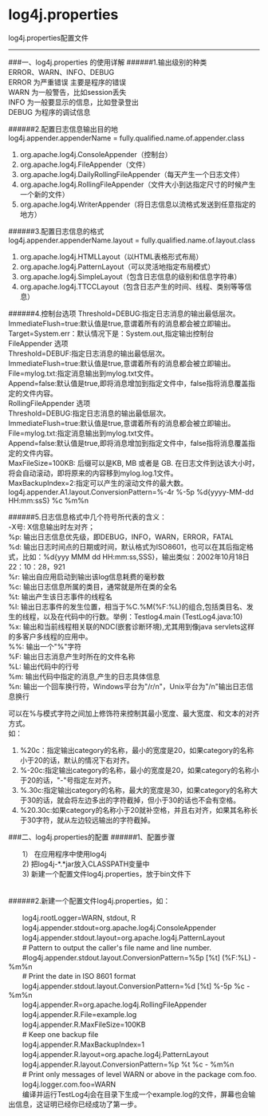 # log4j.properties
log4j.properties配置文件

---
###一、log4j.properties 的使用详解
######1.输出级别的种类  
ERROR、WARN、INFO、DEBUG  
ERROR 为严重错误 主要是程序的错误  
WARN 为一般警告，比如session丢失  
INFO 为一般要显示的信息，比如登录登出  
DEBUG 为程序的调试信息  

######2.配置日志信息输出目的地  
log4j.appender.appenderName = fully.qualified.name.of.appender.class  
1. org.apache.log4j.ConsoleAppender（控制台）  
2. org.apache.log4j.FileAppender（文件）  
3. org.apache.log4j.DailyRollingFileAppender（每天产生一个日志文件）  
4. org.apache.log4j.RollingFileAppender（文件大小到达指定尺寸的时候产生一个新的文件）  
5. org.apache.log4j.WriterAppender（将日志信息以流格式发送到任意指定的地方）  

######3.配置日志信息的格式  
log4j.appender.appenderName.layout = fully.qualified.name.of.layout.class  
1. org.apache.log4j.HTMLLayout（以HTML表格形式布局）  
2. org.apache.log4j.PatternLayout（可以灵活地指定布局模式）  
3. org.apache.log4j.SimpleLayout（包含日志信息的级别和信息字符串）  
4. org.apache.log4j.TTCCLayout（包含日志产生的时间、线程、类别等等信息）  

######4.控制台选项
Threshold=DEBUG:指定日志消息的输出最低层次。  
ImmediateFlush=true:默认值是true,意谓着所有的消息都会被立即输出。  
Target=System.err：默认情况下是：System.out,指定输出控制台  
FileAppender 选项  
Threshold=DEBUF:指定日志消息的输出最低层次。  
ImmediateFlush=true:默认值是true,意谓着所有的消息都会被立即输出。  
File=mylog.txt:指定消息输出到mylog.txt文件。  
Append=false:默认值是true,即将消息增加到指定文件中，false指将消息覆盖指定的文件内容。  
RollingFileAppender 选项  
Threshold=DEBUG:指定日志消息的输出最低层次。  
ImmediateFlush=true:默认值是true,意谓着所有的消息都会被立即输出。  
File=mylog.txt:指定消息输出到mylog.txt文件。  
Append=false:默认值是true,即将消息增加到指定文件中，false指将消息覆盖指定的文件内容。  
MaxFileSize=100KB: 后缀可以是KB, MB 或者是 GB. 在日志文件到达该大小时，将会自动滚动，即将原来的内容移到mylog.log.1文件。  
MaxBackupIndex=2:指定可以产生的滚动文件的最大数。  
log4j.appender.A1.layout.ConversionPattern=%-4r %-5p %d{yyyy-MM-dd HH:mm:ssS} %c %m%n  

######5.日志信息格式中几个符号所代表的含义：  
 -X号: X信息输出时左对齐；  
 %p: 输出日志信息优先级，即DEBUG，INFO，WARN，ERROR，FATAL  
 %d: 输出日志时间点的日期或时间，默认格式为ISO8601，也可以在其后指定格式，比如：%d{yyy MMM dd HH:mm:ss,SSS}，输出类似：2002年10月18日 22：10：28，921  
 %r: 输出自应用启动到输出该log信息耗费的毫秒数  
 %c: 输出日志信息所属的类目，通常就是所在类的全名  
 %t: 输出产生该日志事件的线程名  
 %l: 输出日志事件的发生位置，相当于%C.%M(%F:%L)的组合,包括类目名、发生的线程，以及在代码中的行数。举例：Testlog4.main (TestLog4.java:10)  
 %x: 输出和当前线程相关联的NDC(嵌套诊断环境),尤其用到像java servlets这样的多客户多线程的应用中。  
 %%: 输出一个"%"字符  
 %F: 输出日志消息产生时所在的文件名称  
 %L: 输出代码中的行号  
 %m: 输出代码中指定的消息,产生的日志具体信息  
 %n: 输出一个回车换行符，Windows平台为"/r/n"，Unix平台为"/n"输出日志信息换行  
 
可以在%与模式字符之间加上修饰符来控制其最小宽度、最大宽度、和文本的对齐方式。  
如：  
 1)   %20c：指定输出category的名称，最小的宽度是20，如果category的名称小于20的话，默认的情况下右对齐。  
 2)   %-20c:指定输出category的名称，最小的宽度是20，如果category的名称小于20的话，"-"号指定左对齐。  
 3)   %.30c:指定输出category的名称，最大的宽度是30，如果category的名称大于30的话，就会将左边多出的字符截掉，但小于30的话也不会有空格。  
 4)   %20.30c:如果category的名称小于20就补空格，并且右对齐，如果其名称长于30字符，就从左边较远输出的字符截掉。  

###二、log4j.properties的配置
######1、配置步骤  

　　1）  在应用程序中使用log4j  
　　2)     把log4j-*.*jar放入CLASSPATH变量中  
　　3)     新建一个配置文件log4j.properties，放于bin文件下  
　　　　

######2.新建一个配置文件log4j.properties，如：

　　log4j.rootLogger=WARN, stdout, R  
　　log4j.appender.stdout=org.apache.log4j.ConsoleAppender  
　　log4j.appender.stdout.layout=org.apache.log4j.PatternLayout  
　　# Pattern to output the caller's file name and line number.  
　　#log4j.appender.stdout.layout.ConversionPattern=%5p [%t] (%F:%L) - %m%n  
　　# Print the date in ISO 8601 format  
　　log4j.appender.stdout.layout.ConversionPattern=%d [%t] %-5p %c - %m%n  
　　log4j.appender.R=org.apache.log4j.RollingFileAppender  
　　log4j.appender.R.File=example.log  
　　log4j.appender.R.MaxFileSize=100KB  
　　# Keep one backup file  
　　log4j.appender.R.MaxBackupIndex=1  
　　log4j.appender.R.layout=org.apache.log4j.PatternLayout  
　　log4j.appender.R.layout.ConversionPattern=%p %t %c - %m%n  
　　# Print only messages of level WARN or above in the package com.foo.  
　　log4j.logger.com.foo=WARN  
　　编译并运行TestLog4j会在目录下生成一个example.log的文件，屏幕也会输出信息，这证明已经你已经成功了第一步。  
